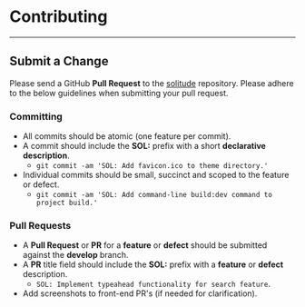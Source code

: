 

# Contributing

----------

## Submit a Change
Please send a GitHub **Pull Request** to the [solitude](https://github.com/mpolizzotti/solitude/pulls) repository. Please adhere to the below guidelines when submitting your pull request.

### Committing 
- All commits should be atomic (one feature per commit).
- A commit should include the **SOL:** prefix with a short **declarative description**.
	- `git commit -am 'SOL: Add favicon.ico to theme directory.'`
- Individual commits should be small, succinct and scoped to the feature or defect.
	- `git commit -am 'SOL: Add command-line build:dev command to project build.'`

### Pull Requests
- A **Pull Request** or **PR** for a **feature** or **defect** should be submitted against the **develop** branch.
- A **PR** title field should include the **SOL:** prefix with a **feature** or **defect** description.
	- `SOL: Implement typeahead functionality for search feature`.
- Add screenshots to front-end PR's (if needed for clarification).
